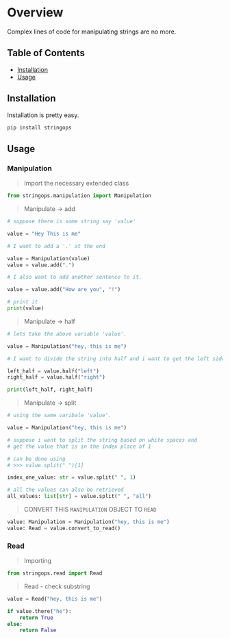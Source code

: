 # Overview

Complex lines of code for manipulating strings are no more.

## Table of Contents

- [Installation](#installation)
- [Usage](#usage)

## Installation

Installation is pretty easy.

```sh
pip install stringops
```

## Usage

### Manipulation

> Import the necessary extended class

```python
from stringops.manipulation import Manipulation
```

> Manipulate -> add

```python
# suppose there is some string say 'value'

value = "Hey This is me"

# I want to add a '.' at the end

value = Manipulation(value)
value = value.add(".")

# I also want to add another sentence to it.

value = value.add("How are you", "!")

# print it
print(value)
```

> Manipulate -> half

```python
# lets take the above variable 'value'.

value = Manipulation("hey, this is me")

# I want to divide the string into half and i want to get the left side of the result.

left_half = value.half("left")
right_half = value.half("right")

print(left_half, right_half)
```

> Manipulate -> split

```python
# using the same varibale 'value'.

value = Manipulation("hey, this is me")

# suppose i want to split the string based on white spaces and
# get the value that is in the index place of 1

# can be done using
# >>> value.split(" ")[1]

index_one_value: str = value.split(" ", 1)

# all the values can also be retrieved
all_values: list[str] = value.split(" ", "all")
```

> CONVERT THIS `MANIPULATION` OBJECT TO `READ`

```python
value: Manipulation = Manipulation("hey, this is me")
value: Read = value.convert_to_read()
```

### Read

> Importing

```python
from stringops.read import Read
```

> Read - check substring

```python
value = Read("hey, this is me")

if value.there("he"):
    return True
else:
    return False
```